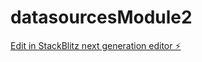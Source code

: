# datasourcesModule2

[Edit in StackBlitz next generation editor ⚡️](https://stackblitz.com/~/github.com/praveenexaf/datasourcesModule2)